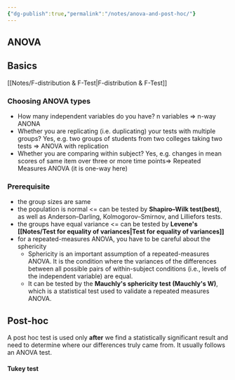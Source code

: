 ```yaml
---
{"dg-publish":true,"permalink":"/notes/anova-and-post-hoc/"}
---
```



## ANOVA
## Basics
[[Notes/F-distribution & F-Test\|F-distribution & F-Test]]
### Choosing ANOVA types
- How many independent variables do you have?
	n variables => n-way ANONA
- Whether you are replicating (i.e. duplicating) your tests with multiple groups?
	Yes, e.g. two groups of students from two colleges taking two tests => ANOVA with replication
- Whether you are comparing within subject?
	Yes,  e.g. changes in mean scores of same item over three or more time points=> Repeated Measures ANOVA (it is one-way here)

### Prerequisite
- the group sizes are same
- the population is normal
	<= can be tested by **Shapiro–Wilk test(best)**, as well as Anderson–Darling, Kolmogorov–Smirnov, and Lilliefors tests.
- the groups have equal variance
	<= can be tested by **Levene's [[Notes/Test for equality of variances\|Test for equality of variances]]**
- for a repeated-measures ANOVA, you have to be careful about the sphericity
	- Sphericity is an important assumption of a repeated-measures ANOVA. It is the condition where the variances of the differences between all possible pairs of within-subject conditions (i.e., levels of the independent variable) are equal. 
	- It can be tested by the **Mauchly's sphericity test (Mauchly's W)**, which is a statistical test used to validate a repeated measures ANOVA.

## Post-hoc
A post hoc test is used only **after** we find a statistically significant result and need to determine where our differences truly came from. 
It usually follows an ANOVA test.
#### Tukey test